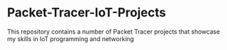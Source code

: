 # Packet-Tracer-IoT-Projects
This repository contains a number of Packet Tracer projects that showcase my skills in IoT programming and networking
